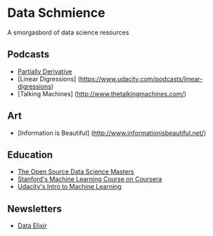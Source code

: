 # Data Schmience
A smorgasbord of data science resources

## Podcasts
- [Partially Derivative](http://www.partiallyderivative.com/)
- [Linear Digressions] (https://www.udacity.com/podcasts/linear-digressions)
- [Talking Machines] (http://www.thetalkingmachines.com/)

## Art
- [Information is Beautiful] (http://www.informationisbeautiful.net/)

## Education
- [The Open Source Data Science Masters](http://datasciencemasters.org/)
- [Stanford's Machine Learning Course on Coursera](https://www.coursera.org/learn/machine-learning/home/info)
- [Udacity's Intro to Machine Learning](https://www.udacity.com/course/intro-to-machine-learning--ud120)

## Newsletters
- [Data Elixir](http://dataelixir.com/)

